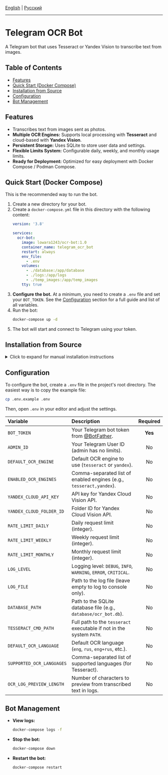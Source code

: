 [English](README.md) | [Русский](README.ru.md)

---

# Telegram OCR Bot

A Telegram bot that uses Tesseract or Yandex Vision to transcribe text from images.

## Table of Contents
- [Features](#features)
- [Quick Start (Docker Compose)](#quick-start-docker-compose)
- [Installation from Source](#installation-from-source)
- [Configuration](#configuration)
- [Bot Management](#bot-management)

## Features
- Transcribes text from images sent as photos.
- **Multiple OCR Engines:** Supports local processing with **Tesseract** and cloud-based with **Yandex Vision**.
- **Persistent Storage:** Uses SQLite to store user data and settings.
- **Flexible Limits System:** Configurable daily, weekly, and monthly usage limits.
- **Ready for Deployment:** Optimized for easy deployment with Docker Compose / Podman Compose.

## Quick Start (Docker Compose)
This is the recommended way to run the bot.

1.  Create a new directory for your bot.
2.  Create a `docker-compose.yml` file in this directory with the following content:
    ```yaml
    version: '3.8'

    services:
      ocr-bot:
        image: lowara1243/ocr-bot:1.0
        container_name: telegram_ocr_bot
        restart: always
        env_file:
          - .env
        volumes:
          - ./database:/app/database
          - ./logs:/app/logs
          - ./temp_images:/app/temp_images
        tty: true
    ```
3.  **Configure the bot.** At a minimum, you need to create a `.env` file and set your `BOT_TOKEN`. See the [Configuration](#configuration) section for a full guide and list of all variables.
4.  Run the bot:
    ```bash
    docker-compose up -d
    ```
5.  The bot will start and connect to Telegram using your token.

## Installation from Source
<details>
<summary>Click to expand for manual installation instructions</summary>

1.  **Clone the repository**
    ```bash
    git clone https://github.com/Lowara1243/ocr-bot.git
    cd ocr-bot
    ```
2.  **Create a virtual environment & install dependencies**
    - Using `uv` (recommended):
        ```bash
        uv pip install -r requirements.txt
        ```
    - Using standard `pip`:
        ```bash
        python -m venv .venv
        source .venv/bin/activate     # For Windows use: .venv\Scripts\activate
        pip install -r requirements.txt
        ```
3.  **Configure the bot.** Create a `.env` file and set your `BOT_TOKEN` and any other required variables. See the [Configuration](#configuration) section for details.
4.  **Run the bot**
    ```bash
    python main.py
    ```
    </details>

## Configuration
To configure the bot, create a `.env` file in the project's root directory. The easiest way is to copy the example file:

```bash
cp .env.example .env
```

Then, open `.env` in your editor and adjust the settings.

| Variable                  | Description                                                          | Required |
|:--------------------------|:---------------------------------------------------------------------|:--------:|
| `BOT_TOKEN`               | Your Telegram bot token from [@BotFather](https://t.me/BotFather).   | **Yes**  |
| `ADMIN_ID`                | Your Telegram User ID (admin has no limits).                         |    No    |
| `DEFAULT_OCR_ENGINE`      | Default OCR engine to use (`tesseract` or `yandex`).                 |    No    |
| `ENABLED_OCR_ENGINES`     | Comma-separated list of enabled engines (e.g., `tesseract,yandex`).  |    No    |
| `YANDEX_CLOUD_API_KEY`    | API key for Yandex Cloud Vision API.                                 |    No    |
| `YANDEX_CLOUD_FOLDER_ID`  | Folder ID for Yandex Cloud Vision API.                               |    No    |
| `RATE_LIMIT_DAILY`        | Daily request limit (integer).                                       |    No    |
| `RATE_LIMIT_WEEKLY`       | Weekly request limit (integer).                                      |    No    |
| `RATE_LIMIT_MONTHLY`      | Monthly request limit (integer).                                     |    No    |
| `LOG_LEVEL`               | Logging level: `DEBUG`, `INFO`, `WARNING`, `ERROR`, `CRITICAL`.      |    No    |
| `LOG_FILE`                | Path to the log file (leave empty to log to console only).           |    No    |
| `DATABASE_PATH`           | Path to the SQLite database file (e.g., `database/ocr_bot.db`).      |    No    |
| `TESSERACT_CMD_PATH`      | Full path to the `tesseract` executable if not in the system `PATH`. |    No    |
| `DEFAULT_OCR_LANGUAGE`    | Default OCR language (`eng`, `rus`, `eng+rus`, etc.).                |    No    |
| `SUPPORTED_OCR_LANGUAGES` | Comma-separated list of supported languages (for Tesseract).         |    No    |
| `OCR_LOG_PREVIEW_LENGTH`  | Number of characters to preview from transcribed text in logs.       |    No    |

## Bot Management
- **View logs:**  
  ```bash
  docker-compose logs -f
  ```

- **Stop the bot:**
  ```bash
  docker-compose down
  ```

- **Restart the bot:**
  ```bash
  docker-compose restart
  ```